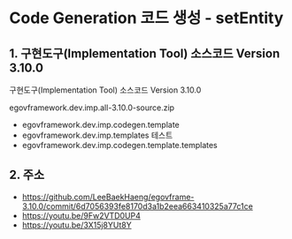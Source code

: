 # Code Generation 코드 생성 - setEntity

## 1. 구현도구(Implementation Tool) 소스코드 Version 3.10.0

구현도구(Implementation Tool) 소스코드 Version 3.10.0

egovframework.dev.imp.all-3.10.0-source.zip

- egovframework.dev.imp.codegen.template
- egovframework.dev.imp.templates 테스트
- egovframework.dev.imp.codegen.template.templates

## 2. 주소

- <https://github.com/LeeBaekHaeng/egovframe-3.10.0/commit/6d7056393fe8170d3a1b2eea663410325a77c1ce>
- <https://youtu.be/9Fw2VTD0UP4>
- <https://youtu.be/3X15j8YUt8Y>
